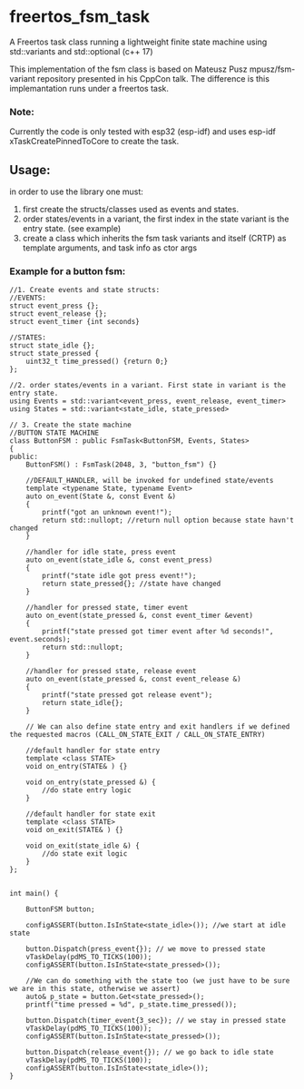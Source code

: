 # freertos_fsm_task
A Freertos task class running a lightweight finite state machine using std::variants and std::optional (c++ 17)

This implementation of the fsm class is based on Mateusz Pusz mpusz/fsm-variant repository presented in his CppCon talk.
The difference is this implemantation runs under a freertos task.

### Note:
Currently the code is only tested with esp32 (esp-idf) and uses esp-idf xTaskCreatePinnedToCore to create the task.

## Usage:
in order to use the library one must:
1. first create the structs/classes used as events and states.
2. order states/events in a variant, the first index in the state variant is the entry state. (see example)
3. create a class which inherits the fsm task variants and itself (CRTP) as template arguments, and task info as ctor args
    
###   Example for a button fsm:
    
    //1. Create events and state structs:
    //EVENTS:
    struct event_press {};
    struct event_release {};
    struct event_timer {int seconds}
    
    //STATES:
    struct state_idle {};
    struct state_pressed {
        uint32_t time_pressed() {return 0;}
    };
    
    //2. order states/events in a variant. First state in variant is the entry state.
    using Events = std::variant<event_press, event_release, event_timer>
    using States = std::variant<state_idle, state_pressed>

    // 3. Create the state machine
    //BUTTON STATE MACHINE
    class ButtonFSM : public FsmTask<ButtonFSM, Events, States>
    {
    public:
        ButtonFSM() : FsmTask(2048, 3, "button_fsm") {}

        //DEFAULT_HANDLER, will be invoked for undefined state/events
        template <typename State, typename Event>
        auto on_event(State &, const Event &)
        {
            printf("got an unknown event!");
            return std::nullopt; //return null option because state havn't changed
        }

        //handler for idle state, press event
        auto on_event(state_idle &, const event_press)
        {
            printf("state idle got press event!");
            return state_pressed{}; //state have changed
        }

        //handler for pressed state, timer event
        auto on_event(state_pressed &, const event_timer &event)
        {
            printf("state pressed got timer event after %d seconds!", event.seconds);
            return std::nullopt;
        }

        //handler for pressed state, release event
        auto on_event(state_pressed &, const event_release &)
        {
            printf("state pressed got release event");
            return state_idle{};
        }

        // We can also define state entry and exit handlers if we defined the requested macros (CALL_ON_STATE_EXIT / CALL_ON_STATE_ENTRY)

        //default handler for state entry
        template <class STATE>
        void on_entry(STATE& ) {}

        void on_entry(state_pressed &) {
            //do state entry logic
        }

        //default handler for state exit
        template <class STATE>
        void on_exit(STATE& ) {}

        void on_exit(state_idle &) {
            //do state exit logic
        }
    };


    int main() {

        ButtonFSM button;

        configASSERT(button.IsInState<state_idle>()); //we start at idle state
         
        button.Dispatch(press_event{}); // we move to pressed state
        vTaskDelay(pdMS_TO_TICKS(100));
        configASSERT(button.IsInState<state_pressed>());

        //We can do something with the state too (we just have to be sure we are in this state, otherwise we assert)
        auto& p_state = button.Get<state_pressed>();
        printf("time pressed = %d", p_state.time_pressed());

        button.Dispatch(timer_event{3_sec}); // we stay in pressed state
        vTaskDelay(pdMS_TO_TICKS(100));
        configASSERT(button.IsInState<state_pressed>());

        button.Dispatch(release_event{}); // we go back to idle state
        vTaskDelay(pdMS_TO_TICKS(100));
        configASSERT(button.IsInState<state_idle>());
    }
